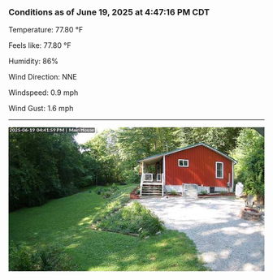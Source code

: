 ### Conditions as of June 19, 2025 at 4:47:16 PM CDT 

Temperature: 77.80 &deg;F

Feels like: 77.80 &deg;F

Humidity: 86%

Wind Direction: NNE

Windspeed: 0.9 mph

Wind Gust: 1.6 mph

---

<img src="./images/latest.jpeg"/>

